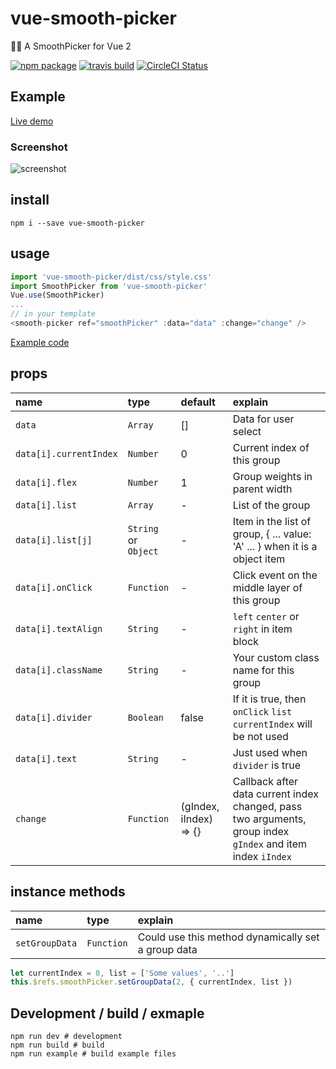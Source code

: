 # vue-smooth-picker
🏄🏼 A SmoothPicker for Vue 2

[![npm package](https://img.shields.io/npm/v/vue-smooth-picker.svg)](https://www.npmjs.com/package/vue-smooth-picker) [![travis build](https://img.shields.io/travis/hiyali/vue-smooth-picker/master.svg)](https://travis-ci.org/hiyali/vue-smooth-picker) [![CircleCI Status](https://circleci.com/gh/hiyali/vue-smooth-picker.svg?style=shield)](https://circleci.com/gh/hiyali/vue-smooth-picker)

## Example

[Live demo](https://hiyali.github.io/vue-smooth-picker)

### Screenshot

![screenshot](https://raw.githubusercontent.com/hiyali/vue-smooth-picker/master/assets/smooth-picker-screenshot.png "screenshot")

## install

```shell
npm i --save vue-smooth-picker
```

## usage

```javascript
import 'vue-smooth-picker/dist/css/style.css'
import SmoothPicker from 'vue-smooth-picker'
Vue.use(SmoothPicker)
...
// in your template
<smooth-picker ref="smoothPicker" :data="data" :change="change" />
```

[Example code](https://github.com/hiyali/vue-smooth-picker/blob/master/example/example.vue)

## props

| name                       | type       |  default      | explain                          |
| :------------------------- | :--------- | :------------ | :------------------------------- |
| `data`                     | `Array`    | []            | Data for user select             |
| `data[i].currentIndex`     | `Number`   | 0             | Current index of this group      |
| `data[i].flex`             | `Number`   | 1             | Group weights in parent width    |
| `data[i].list`             | `Array`    | -             | List of the group                |
| `data[i].list[j]`          | `String` or `Object` | -   | Item in the list of group, { ... value: 'A' ... } when it is a object item |
| `data[i].onClick`          | `Function` | -             | Click event on the middle layer of this group |
| `data[i].textAlign`        | `String`   | -             | `left` `center` or `right` in item block |
| `data[i].className`        | `String`   | -             | Your custom class name for this group |
| `data[i].divider`          | `Boolean`  | false         | If it is true, then `onClick` `list` `currentIndex` will be not used |
| `data[i].text`             | `String`   | -             | Just used when `divider` is true |
| `change`                   | `Function` | (gIndex, iIndex) => {} | Callback after data current index changed, pass two arguments, group index `gIndex` and item index `iIndex` |

## instance methods

| name                       | type       | explain                          |
| :------------------------- | :--------- | :------------------------------- |
| `setGroupData`             | `Function` | Could use this method dynamically set a group data |

```javascript
let currentIndex = 0, list = ['Some values', '..']
this.$refs.smoothPicker.setGroupData(2, { currentIndex, list })
```

## Development / build / exmaple

```shell
npm run dev # development
npm run build # build
npm run example # build example files
```
